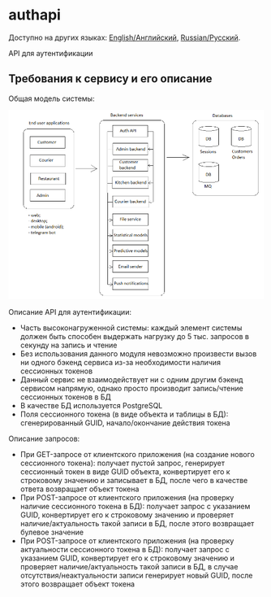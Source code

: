 # authapi

Доступно на других языках: [English/Английский](authapi.md), [Russian/Русский](authapi.ru.md). 

API для аутентификации 

## Требования к сервису и его описание 

Общая модель системы: 

![system_overall](img/system_overall.png)

Описание API для аутентификации: 
- Часть высоконагруженной системы: каждый элемент системы должен быть способен выдержать нагрузку до 5 тыс. запросов в секунду на запись и чтение
- Без использования данного модуля невозможно произвести вызов ни одного бэкенд сервиса из-за необходимости наличия сессионных токенов
- Данный сервис не взаимодействует ни с одним другим бэкенд сервисом напрямую, однако просто производит запись/чтение сессионных токенов в БД
- В качестве БД используется PostgreSQL
- Поля сессионного токена (в виде объекта и таблицы в БД): сгенерированный GUID, начало/окончание действия токена

Описание запросов: 
- При GET-запросе от клиентского приложения (на создание нового сессионного токена): получает пустой запрос, генерирует сессионный токен в виде GUID объекта, конвертирует его к строковому значению и записывает в БД, после чего в качестве ответа возвращает объект токена
- При POST-запросе от клиентского приложения (на проверку наличие сессионного токена в БД): получает запрос с указанием GUID, конвертирует его к строковому значению и проверяет наличие/актуальность такой записи в БД, после этого возвращает булевое значение
- При POST-запросе от клиентского приложения (на проверку актуальности сессионного токена в БД): получает запрос с указанием GUID, конвертирует его к строковому значению и проверяет наличие/актуальность такой записи в БД, в случае отсутствия/неактуальности записи генерирует новый GUID, после этого возвращает объект токена

